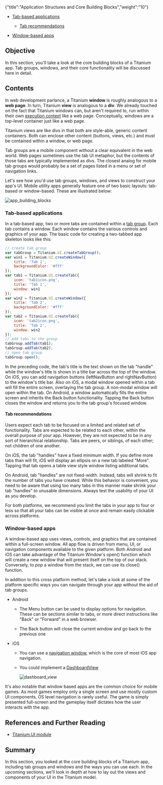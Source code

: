 {"title":"Application Structures and Core Building Blocks","weight":"10"}

* [Tab-based applications](#tab-based-applications)

    * [Tab recommendations](#tab-recommendations)

* [Window-based apps](#window-based-apps)

## Objective

In this section, you'll take a look at the core building blocks of a Titanium app. Tab groups, windows, and their core functionality will be discussed here in detail.

## Contents

In web development parlance, a Titanium **window** is roughly analogous to a **web page**. In turn, Titanium **view** is analogous to a **div**. We already touched on the fact that Titanium windows can, but aren't required to, run within their own [execution context](/docs/appc/Titanium_SDK/Titanium_SDK_How-tos/Cross-Platform_Mobile_Development_In_Titanium/Coding_Strategies/#execution-contexts) like a web page. Conceptually, windows are a top-level container just like a web page.

Titanium views are like divs in that both are style-able, generic content containers. Both can enclose other content (buttons, views, etc.) and must be contained within a window, or web page.

Tab groups are a mobile component without a clear equivalent in the web world. Web pages sometimes use the tab UI metaphor, but the contents of those tabs are typically implemented as divs. The closest analog for mobile tab groups would probably be a set of pages listed in a menu or set of navigation links.

Let's see how you'd use tab groups, windows, and views to construct your app's UI. Mobile utility apps generally feature one of two basic layouts: tab-based or window-based. These are illustrated below:

![app_building_blocks](/Images/appc/download/attachments/29004894/app_building_blocks.png)

### Tab-based applications

In a tab-based app, two or more tabs are contained within a [tab group](#!/api/Titanium.UI.TabGroup). Each tab contains a window. Each window contains the various controls and graphics of your app. The basic code for creating a two-tabbed app skeleton looks like this:

```javascript
// create tab group
var tabGroup = Titanium.UI.createTabGroup();
var win1 = Titanium.UI.createWindow({
    title: 'Tab 1',
    backgroundColor: '#fff'
});
var tab1 = Titanium.UI.createTab({
    icon: 'tab1icon.png',
    title: 'Tab 1',
    window: win1
});
var win2 = Titanium.UI.createWindow({
    title: 'Tab 2',
    backgroundColor: '#fff'
});
var tab2 = Titanium.UI.createTab({
    icon: 'tab2icon.png',
    title: 'Tab 2',
    window: win2
});
// add tabs to the group
tabGroup.addTab(tab1);
tabGroup.addTab(tab2);
// open tab group
tabGroup.open();
```

In the preceding code, the tab's title is the text shown on the tab "handle" while the window's title is shown in a title bar across the top of the window. On iOS, you can add navigation buttons (leftNavButton and rightNavButton) to the window's title bar. Also on iOS, a modal window opened within a tab will fill the entire screen, overlaying the tab group. A non-modal window will open within the tab. On Android, a window automatically fills the entire screen and inherits the Back button functionality. Tapping the Back button closes the window and returns you to the tab group's focused window.

#### Tab recommendations

Users expect each tab to be focused on a limited and related set of functionality. Tabs are expected to be related to each other, within the overall purpose of your app. However, they are not expected to be in any sort of hierarchical relationship. Tabs are peers, or siblings, of each other; not children of one another.

On iOS, the tab "handles" have a fixed minimum width. If you define more tabs than will fit, iOS will display an ellipsis on a new tab labeled "More". Tapping that tab opens a table view style window listing additional tabs.

On Android, tab "handles" are not fixed-width. Instead, tabs will shrink to fit the number of tabs you have created. While this behavior is convenient, you need to be aware that using too many tabs in this manner make shrink your tab "handles" to unusable dimensions. Always test the usability of your UI as you develop.

For both platforms, we recommend you limit the tabs in your app to four or less so that all your tabs can be visible at once and remain easily clickable across platforms.

### Window-based apps

A window-based app uses views, controls, and graphics that are contained within a full-screen window. All app flow is driven from menu, UI, or navigation components available to the given platform. Both Android and iOS can take advantage of the Titanium Window's open() function which will create a new window that will present itself on the top of our stack. Conversely, to _pop_ a window from the stack, we can use its close() function.

In addition to this cross platform method, let's take a look at some of the platform specific ways you can navigate through your app without the aid of tab groups.

* Android

    * The Menu button can be used to display options for navigation. These can be sections similar to tabs, or more direct instructions like "Back" or "Forward" in a web browser.

    * The Back button will close the current window and go back to the previous one

* iOS

    * You can use a [navigation window](#!/api/Titanium.UI.iOS.NavigationWindow), which is the core of most iOS app navigation.

    * You could implement a [DashboardView](#!/api/Titanium.UI.DashboardView)

        ![dashboard_view](/Images/appc/download/attachments/29004894/dashboard_view.png)

It's also notable that window based apps are the common choice for mobile games. As most games employ only a single screen and use mostly custom UI components, OS level navigation is rarely useful. The game is simply presented full-screen and the gameplay itself dictates how the user interacts with the app.

## References and Further Reading

* [Titanium.UI module](#!/api/Titanium.UI)

## Summary

In this section, you looked at the core building blocks of a Titanium app, including tab groups and windows and the ways you can use each. In the upcoming sections, we'll look in depth at how to lay out the views and components of your UI in the Titanium model.
